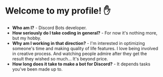 # Welcome to my profile! ✋
- **Who am I?** - Discord Bots developer.<br>
- **How seriously do I take coding in general?** - For now it's nothing more, but my hobby.<br>
- **Why am I working in that direction?** - I'm interested in optimizing someone's time and making quality of life features. I love being involved in creative process. And watching people admire after they get the result they wished so much... It's beyond price.<br>
- **How long does it take to make a bot for Discord?** - It depends tasks you've been made up to.
